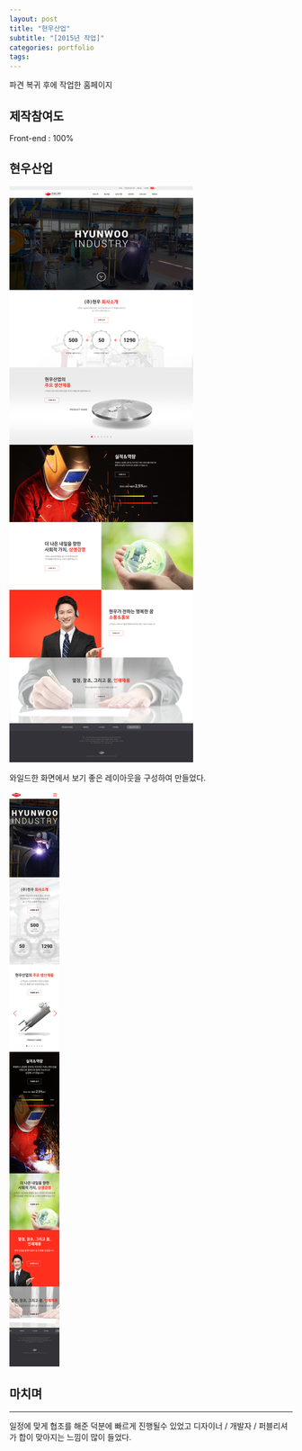 ```yaml
---
layout: post
title: "현우산업"
subtitle: "[2015년 작업]"
categories: portfolio
tags: 
---
```


파견 복귀 후에 작업한 홈페이지

## 제작참여도

Front-end : 100%

## 현우산업

[![현우산업메인](/assets/img/hyunwoo_main.jpg)](#)

와일드한 화면에서 보기 좋은 레이아웃을 구성하여 만들었다.

[![현우산업메인](/assets/img/hyunwoo_main_m.png)](#)


## 마치며
---

일정에 맞게 협조를 해준 덕분에 빠르게 진행될수 있었고 디자이너 / 개발자 / 퍼블리셔가 합이 맞아지는 느낌이 많이 들었다.
